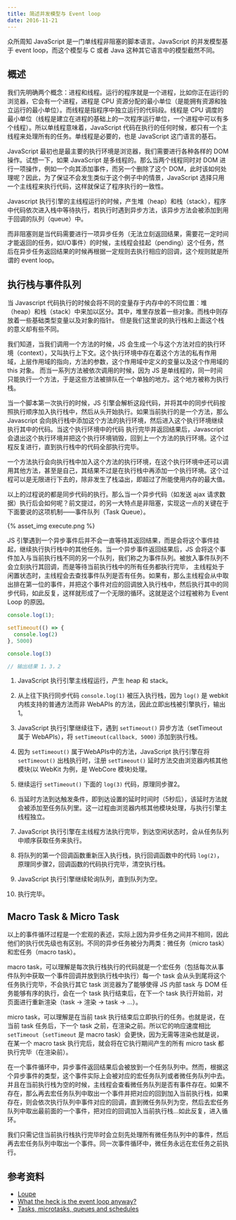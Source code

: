 ```yaml
---
title: 简述并发模型与 Event loop
date: 2016-11-21
---
```


众所周知 JavaScript 是一门单线程非阻塞的脚本语言。JavaScript 的并发模型基于 event loop，而这个模型与 C 或者 Java 这种其它语言中的模型截然不同。

## 概述

我们先明确两个概念：进程和线程。运行的程序就是一个进程，比如你正在运行的浏览器，它会有一个进程，进程是 CPU 资源分配的最小单位（是能拥有资源和独立运行的最小单位）。而线程是指程序中独立运行的代码段。线程是 CPU 调度的最小单位（线程是建立在进程的基础上的一次程序运行单位，一个进程中可以有多个线程）。所以单线程意味着，JavaScript 代码在执行的任何时候，都只有一个主线程来处理所有的任务。单线程是必要的，也是 JavaScript 这门语言的基石。

JavaScript 最初也是最主要的执行环境是浏览器，我们需要进行各种各样的 DOM 操作。试想一下，如果 JavaScript 是多线程的。那么当两个线程同时对 DOM 进行一项操作，例如一个向其添加事件，而另一个删除了这个 DOM，此时该如何处理呢？因此，为了保证不会发生类似于这个例子中的情景，JavaScript 选择只用一个主线程来执行代码，这样就保证了程序执行的一致性。

Javascript 执行引擎的主线程运行的时候，产生堆（heap）和栈（stack），程序中代码依次进入栈中等待执行，若执行时遇到异步方法，该异步方法会被添加到用于回调的队列（queue）中。

而非阻塞则是当代码需要进行一项异步任务（无法立刻返回结果，需要花一定时间才能返回的任务，如I/O事件）的时候，主线程会挂起（pending）这个任务，然后在异步任务返回结果的时候再根据一定规则去执行相应的回调，这个规则就是所谓的 event loop。

## 执行栈与事件队列

当 Javascript 代码执行的时候会将不同的变量存于内存中的不同位置：堆（heap）和栈（stack）中来加以区分。其中，堆里存放着一些对象。而栈中则存放着一些基础类型变量以及对象的指针。 但是我们这里说的执行栈和上面这个栈的意义却有些不同。

我们知道，当我们调用一个方法的时候，JS 会生成一个与这个方法对应的执行环境（context），又叫执行上下文。这个执行环境中存在着这个方法的私有作用域，上层作用域的指向，方法的参数，这个作用域中定义的变量以及这个作用域的 this 对象。 而当一系列方法被依次调用的时候，因为 JS 是单线程的，同一时间只能执行一个方法，于是这些方法被排队在一个单独的地方。这个地方被称为执行栈。

当一个脚本第一次执行的时候，JS 引擎会解析这段代码，并将其中的同步代码按照执行顺序加入执行栈中，然后从头开始执行。如果当前执行的是一个方法，那么 Javascript 会向执行栈中添加这个方法的执行环境，然后进入这个执行环境继续执行其中的代码。当这个执行环境中的代码 执行完毕并返回结果后，Javascript 会退出这个执行环境并把这个执行环境销毁，回到上一个方法的执行环境。这个过程反复进行，直到执行栈中的代码全部执行完毕。

一个方法执行会向执行栈中加入这个方法的执行环境，在这个执行环境中还可以调用其他方法，甚至是自己，其结果不过是在执行栈中再添加一个执行环境。这个过程可以是无限进行下去的，除非发生了栈溢出，即超过了所能使用内存的最大值。

以上的过程说的都是同步代码的执行。那么当一个异步代码（如发送 ajax 请求数据）执行后会如何呢？前文提过，的另一大特点是非阻塞，实现这一点的关键在于下面要说的这项机制——事件队列（Task Queue）。

{% asset_img execute.png %}

JS 引擎遇到一个异步事件后并不会一直等待其返回结果，而是会将这个事件挂起，继续执行执行栈中的其他任务。当一个异步事件返回结果后，JS 会将这个事件加入与当前执行栈不同的另一个队列，我们称之为事件队列。被放入事件队列不会立刻执行其回调，而是等待当前执行栈中的所有任务都执行完毕， 主线程处于闲置状态时，主线程会去查找事件队列是否有任务。如果有，那么主线程会从中取出排在第一位的事件，并把这个事件对应的回调放入执行栈中，然后执行其中的同步代码，如此反复，这样就形成了一个无限的循环。这就是这个过程被称为 Event Loop 的原因。

```js
console.log(1);

setTimeout(() => {
  console.log(2)
}, 5000)

console.log(3)

// 输出结果 1，3，2
```

1. JavaScript 执行引擎主线程运行，产生 heap 和 stack。

2. 从上往下执行同步代码 `console.log(1)` 被压入执行栈，因为 `log()` 是 webkit 内核支持的普通方法而非 WebAPIs 的方法，因此立即出栈被引擎执行，输出1。

3. JavaScript 执行引擎继续往下，遇到 `setTimeout()` 异步方法（setTimeout 属于 WebAPIs），将 `setTimeout(callback, 5000)` 添加到执行栈。

4. 因为 `setTimeout()` 属于WebAPIs中的方法，JavaScript 执行引擎在将 `setTimeout()` 出栈执行时，注册 `setTimeout()` 延时方法交由浏览器内核其他模块(以 WebKit 为例，是 WebCore 模块)处理。

5. 继续运行 `setTimeout()` 下面的 `log(3)` 代码，原理同步骤2。

6. 当延时方法到达触发条件，即到达设置的延时时间时（5秒后），该延时方法就会被添加至任务队列里。这一过程由浏览器内核其他模块处理，与执行引擎主线程独立。

7. JavaScript 执行引擎在主线程方法执行完毕，到达空闲状态时，会从任务队列中顺序获取任务来执行。

8. 将队列的第一个回调函数重新压入执行栈，执行回调函数中的代码 `log(2)`，原理同步骤2，回调函数的代码执行完毕，清空执行栈。

9. JavaScript 执行引擎继续轮询队列，直到队列为空。

10. 执行完毕。

## Macro Task & Micro Task

以上的事件循环过程是一个宏观的表述，实际上因为异步任务之间并不相同，因此他们的执行优先级也有区别。不同的异步任务被分为两类：微任务（micro task）和宏任务（macro task）。

macro task，可以理解是每次执行栈执行的代码就是一个宏任务（包括每次从事件队列中获取一个事件回调并放到执行栈中执行）每一个 task 会从头到尾将这个任务执行完毕，不会执行其它 task 浏览器为了能够使得 JS 内部 task 与 DOM 任务能够有序的执行，会在一个 task 执行结束后，在下一个 task 执行开始前，对页面进行重新渲染（task -> 渲染 -> task -> ...）。

micro task，可以理解是在当前 task 执行结束后立即执行的任务。也就是说，在当前 task 任务后，下一个 task 之前，在渲染之前。所以它的响应速度相比 `setTimeout`（`setTimeout` 是 macro task）会更快，因为无需等渲染也就是说，在某一个 macro task 执行完后，就会将在它执行期间产生的所有 micro task 都执行完毕（在渲染前）。

在一个事件循环中，异步事件返回结果后会被放到一个任务队列中。然而，根据这个异步事件的类型，这个事件实际上会被对应的宏任务队列或者微任务队列中去。并且在当前执行栈为空的时候，主线程会查看微任务队列是否有事件存在。如果不存在，那么再去宏任务队列中取出一个事件并把对应的回到加入当前执行栈，如果存在，则会依次执行队列中事件对应的回调，直到微任务队列为空，然后去宏任务队列中取出最前面的一个事件，把对应的回调加入当前执行栈...如此反复，进入循环。

我们只需记住当前执行栈执行完毕时会立刻先处理所有微任务队列中的事件，然后再去宏任务队列中取出一个事件。同一次事件循环中，微任务永远在宏任务之前执行。

## 参考资料

- [Loupe](http://latentflip.com/loupe/)
- [What the heck is the event loop anyway?](https://www.youtube.com/watch?v=8aGhZQkoFbQ)
- [Tasks, microtasks, queues and schedules](https://jakearchibald.com/2015/tasks-microtasks-queues-and-schedules)


